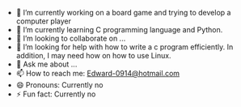 - 🔭 I’m currently working on a board game and trying to develop a computer player
- 🌱 I’m currently learning C programming language and Python.
- 👯 I’m looking to collaborate on ...
- 🤔 I’m looking for help with how to write a c program efficiently.
      In addition, I may need how on how to use Linux.
- 💬 Ask me about ...
- 📫 How to reach me: Edward-0914@hotmail.com
- 😄 Pronouns: Currently no
- ⚡ Fun fact: Currently no

